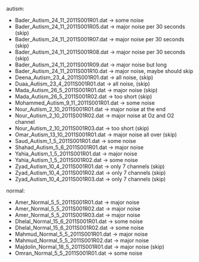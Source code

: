autism:

- Bader_Autism_24_11_2011S001R01.dat -> some noise
- Bader_Autism_24_11_2011S001R05.dat -> major noise per 30 seconds (skip)
- Bader_Autism_24_11_2011S001R07.dat -> major noise per 30 seconds (skip)
- Bader_Autism_24_11_2011S001R08.dat -> major noise per 30 seconds (skip)
- Bader_Autism_24_11_2011S001R09.dat -> major noise but long
- Bader_Autism_24_11_2011S001R10.dat -> major noise, maybe should skip
- Deena_Autism_23_4_2011S001R01.dat -> all noise, (skip)
- Duaa_Autism_23_4_2011S001R01.dat -> all noise, (skip)
- Mada_Autism_26_5_2011S001R01.dat -> major noise (skip)
- Mada_Autism_26_5_2011S001R02.dat -> too short (skip)
- Mohammed_Autism_9_11_2011S001R01.dat -> some noise
- Nour_Autism_2_10_2011S001R01.dat -> major noise at the end
- Nour_Autism_2_10_2011S001R02.dat -> major noise at Oz and O2 channel
- Nour_Autism_2_10_2011S001R03.dat -> too short (skip)
- Omar_Autism_13_10_2011S001R01.dat -> major noise all over (skip)
- Saud_Autism_1_5_2011S001R01.dat -> some noise
- Shahad_Autism_5_6_2011S001R01.dat -> major noise
- Yahia_Autism_1_5_2011S001R01.dat -> major noise
- Yahia_Autism_1_5_2011S001R02.dat -> some noise
- Zyad_Autism_10_4_2011S001R01.dat -> only 7 channels (skip)
- Zyad_Autism_10_4_2011S001R02.dat -> only 7 channels (skip)
- Zyad_Autism_10_4_2011S001R03.dat -> only 7 channels (skip)

normal:

- Amer_Normal_5_5_2011S001R01.dat -> major noise
- Amer_Normal_5_5_2011S001R02.dat -> major noise
- Amer_Normal_5_5_2011S001R03.dat -> major noise
- Dhelal_Normal_15_6_2011S001R01.dat -> some noise
- Dhelal_Normal_15_6_2011S001R02.dat -> some noise
- Mahmud_Normal_5_5_2011S001R01.dat -> major noise
- Mahmud_Normal_5_5_2011S001R02.dat -> major noise
- Majdolin_Normal_18_5_2011S001R01.dat -> major noise (skip)
- Omran_Normal_5_5_2011S001R01.dat -> some noise
